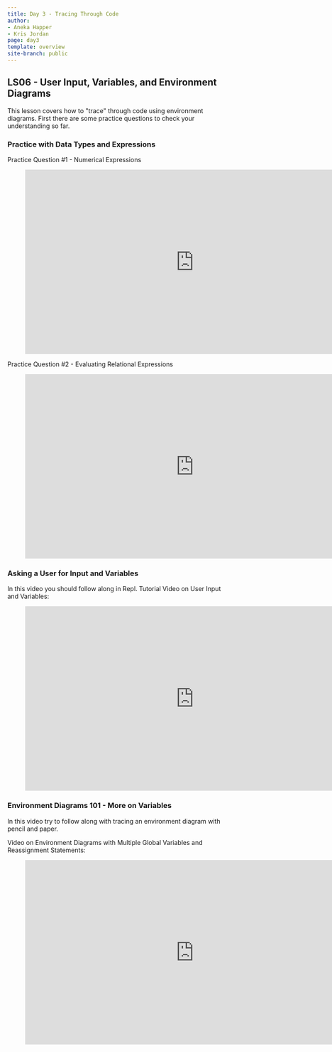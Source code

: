 ```yaml
---
title: Day 3 - Tracing Through Code
author:
- Aneka Happer
- Kris Jordan
page: day3
template: overview
site-branch: public
---
```


## LS06 - User Input, Variables, and Environment Diagrams

This lesson covers how to "trace" through code using environment diagrams. First there are some practice questions to check your understanding so far.  

### Practice with Data Types and Expressions

Practice Question #1 - Numerical Expressions

<figure class="video_container">
   <iframe width="760" height="415" src="https://www.youtube.com/embed/ISP-9wkrlyM" title="YouTube video player" frameborder="0" allow="accelerometer; autoplay; clipboard-write; encrypted-media; gyroscope; picture-in-picture" allowfullscreen></iframe>
</figure>

Practice Question #2 - Evaluating Relational Expressions

<figure class="video_container">
   <iframe width="760" height="415" src="https://www.youtube.com/embed/g8_OERDtJ8c" title="YouTube video player" frameborder="0" allow="accelerometer; autoplay; clipboard-write; encrypted-media; gyroscope; picture-in-picture" allowfullscreen></iframe>
</figure>

### Asking a User for Input and Variables

In this video you should follow along in Repl. Tutorial Video on User Input and Variables: 

<figure class="video_container">
   <iframe width="760" height="415" src="https://www.youtube.com/embed/wXoUw0scEsI" title="YouTube video player" frameborder="0" allow="accelerometer; autoplay; clipboard-write; encrypted-media; gyroscope; picture-in-picture" allowfullscreen></iframe>
</figure>


### Environment Diagrams 101 - More on Variables

In this video try to follow along with tracing an environment diagram with pencil and paper. 

Video on Environment Diagrams with Multiple Global Variables and Reassignment Statements: 

<figure class="video_container">
   <iframe width="760" height="415" src="https://www.youtube.com/embed/Vfmuwx3vYKg" title="YouTube video player" frameborder="0" allow="accelerometer; autoplay; clipboard-write; encrypted-media; gyroscope; picture-in-picture" allowfullscreen></iframe>
</figure>
